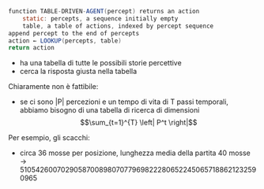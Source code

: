 
```Java
function TABLE-DRIVEN-AGENT(percept) returns an action
	static: percepts, a sequence initially empty
	table, a table of actions, indexed by percept sequence
append percept to the end of percepts
action ← LOOKUP(percepts, table)
return action
```

- ha una tabella di tutte le possibili storie percettive
- cerca la risposta giusta nella tabella

Chiaramente non è fattibile:
- se ci sono |P| percezioni e un tempo di vita di T passi temporali, abbiamo bisogno di una tabella di ricerca di dimensioni $$\sum_{t=1}^{T} \left| P^t \right|$$

Per esempio, gli scacchi:
- circa 36 mosse per posizione, lunghezza media della partita 40 mosse
→ 5105426007029058700898070779698222806522450657188621232590965